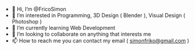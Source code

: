 - 👋 Hi, I’m @FricoSimon
- 👀 I’m interested in Programming, 3D Design ( Blender ), Visual Design ( Photoshop ) 
- 🌱 I’m currently learning Web Development
- 💞️ I’m looking to collaborate on anything that interests me
- 📫 How to reach me you can contact my email ( simonfriko@gmail.com )

<!---
FricoSimon/FricoSimon is a ✨ special ✨ repository because its `README.md` (this file) appears on your GitHub profile.
You can click the Preview link to take a look at your changes.
--->
